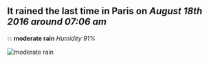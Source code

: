 ## It rained the last time in Paris on *August 18th 2016 around 07:06 am*
💧💧  **moderate rain** *Humidity 91%*

![moderate rain](http://openweathermap.org/img/w/10d.png)
